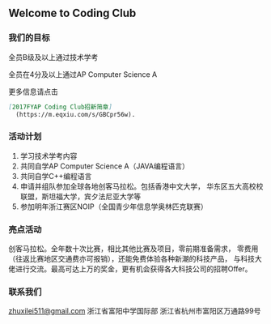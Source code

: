 ## Welcome to Coding Club


### 我们的目标

全员B级及以上通过技术学考

全员在4分及以上通过AP Computer Science A






更多信息请点击 
```markdown
[2017FYAP Coding Club招新简章]
  (https://m.eqxiu.com/s/GBCpr56w).
```
### 活动计划

1.	学习技术学考内容
2.	共同自学AP Computer Science A（JAVA编程语言）
3.	共同自学C++编程语言
4.	申请并组队参加全球各地创客马拉松。包括香港中文大学，
    华东区五大高校校联盟，斯坦福大学，宾夕法尼亚大学等
5.	参加明年浙江赛区NOIP（全国青少年信息学奥林匹克联赛）


### 亮点活动

创客马拉松。全年数十次比赛，相比其他比赛及项目，零前期准备需求，
零费用（往返比赛地区交通费亦可报销），还能免费体验各种新潮的科技产品，
与科技大佬进行交流。最高可达上万的奖金，更有机会获得各大科技公司的招聘Offer。



### 联系我们
zhuxilei511@gmail.com
浙江省富阳中学国际部
浙江省杭州市富阳区万通路99号
